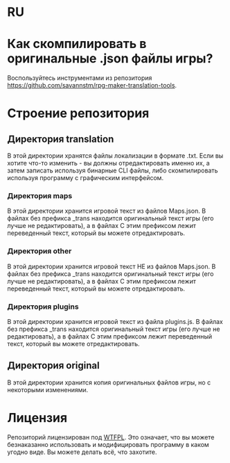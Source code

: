 # RU

# Как скомпилировать в оригинальные .json файлы игры?

Воспользуйтесь инструментами из репозитория https://github.com/savannstm/rpg-maker-translation-tools.

# Строение репозитория

## Директория translation

В этой директории хранятся файлы локализации в формате .txt. Если вы хотите что-то изменить - вы должны отредактировать именно их, а затем записать используя бинарные CLI файлы, либо скомпилировать используя программу с графическим интерфейсом.

### Директория maps

В этой директории хранится игровой текст из файлов Maps.json.
В файлах без префикса \_trans находится оригинальный текст игры (его лучше не редактировать), а в файлах C этим префиксом лежит переведенный текст, который вы можете отредактировать.

### Директория other

В этой директории хранится игровой текст НЕ из файлов Maps.json.
В файлах без префикса \_trans находится оригинальный текст игры (его лучше не редактировать), а в файлах C этим префиксом лежит переведенный текст, который вы можете отредактировать.

### Директория plugins

В этой директории хранится игровой текст из файла plugins.js.
В файлах без префикса \_trans находится оригинальный текст игры (его лучше не редактировать), а в файлах C этим префиксом лежит переведенный текст, который вы можете отредактировать.

## Директория original

В этой директории хранится копия оригинальных файлов игры, но с некоторыми изменениями.

# Лицензия

Репозиторий лицензирован под [WTFPL](http://www.wtfpl.net/).
Это означает, что вы можете безнаказанно использовать и модифицировать программу в каком угодно виде. Вы можете делать всё, что захотите.
